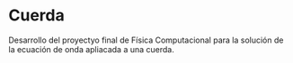 Cuerda
======

Desarrollo del proyectyo final de Física Computacional para la solución de la ecuación de onda apliacada a una cuerda.
